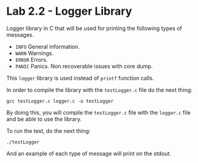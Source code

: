 Lab 2.2 - Logger Library
========================

Logger library in C that will be used for printing the following types of messages.
- `INFO` General information.
- `WARN` Warnings.
- `ERROR` Errors.
- `PANIC` Panics. Non recoverable issues with core dump.

This `logger` library is used instead of `printf` function calls.

In order to compile the library with the `testLogger.c` file do the next thing:
```
gcc testLogger.c logger.c -o testLogger
```
By doing this, you will compile the `testLogger.c` file with the `logger.c` file and be able to use the library.

To run the test, do the next thing:
```
./testLogger
```
And an example of each type of message will print on the stdout.

